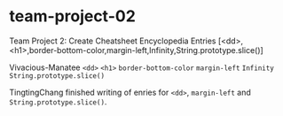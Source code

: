 # team-project-02
Team Project 2: Create Cheatsheet Encyclopedia Entries [&lt;dd>, &lt;h1>,border-bottom-color,margin-left,Infinity,String.prototype.slice()]


Vivacious-Manatee
`<dd>`
`<h1>`
`border-bottom-color`
`margin-left`
`Infinity`
`String.prototype.slice()`

TingtingChang finished writing of enries for `<dd>`, `margin-left` and `String.prototype.slice()`.


